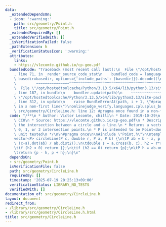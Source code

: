 ```yaml
---
data:
  _extendedDependsOn:
  - icon: ':warning:'
    path: src/geometry/Point.h
    title: src/geometry/Point.h
  _extendedRequiredBy: []
  _extendedVerifiedWith: []
  _isVerificationFailed: false
  _pathExtension: h
  _verificationStatusIcon: ':warning:'
  attributes:
    links:
    - https://vlecomte.github.io/cp-geo.pdf
  bundledCode: "Traceback (most recent call last):\n  File \"/opt/hostedtoolcache/Python/3.13.5/x64/lib/python3.13/site-packages/onlinejudge_verify/documentation/build.py\"\
    , line 71, in _render_source_code_stat\n    bundled_code = language.bundle(stat.path,\
    \ basedir=basedir, options={'include_paths': [basedir]}).decode()\n          \
    \         ~~~~~~~~~~~~~~~^^^^^^^^^^^^^^^^^^^^^^^^^^^^^^^^^^^^^^^^^^^^^^^^^^^^^^^^^^^^^^^^^^\n\
    \  File \"/opt/hostedtoolcache/Python/3.13.5/x64/lib/python3.13/site-packages/onlinejudge_verify/languages/cplusplus.py\"\
    , line 187, in bundle\n    bundler.update(path)\n    ~~~~~~~~~~~~~~^^^^^^\n  File\
    \ \"/opt/hostedtoolcache/Python/3.13.5/x64/lib/python3.13/site-packages/onlinejudge_verify/languages/cplusplus_bundle.py\"\
    , line 312, in update\n    raise BundleErrorAt(path, i + 1, \"#pragma once found\
    \ in a non-first line\")\nonlinejudge_verify.languages.cplusplus_bundle.BundleErrorAt:\
    \ src/geometry/CircleLine.h: line 12: #pragma once found in a non-first line\n"
  code: "/**\n * Author: Victor Lecomte, chilli\n * Date: 2019-10-29\n * License:\
    \ CC0\n * Source: https://vlecomte.github.io/cp-geo.pdf\n * Description: Finds\
    \ the intersection between a circle and a line.\n * Returns a vector of either\
    \ 0, 1, or 2 intersection points.\n * P is intended to be Point<double>.\n * Status:\
    \ unit tested\n */\n\n#pragma once\n\n#include \"Point.h\"\n\ntemplate<class P>\n\
    vector<P> circleLine(P c, double r, P a, P b) {\n\tP ab = b - a, p = a + ab *\
    \ (c-a).dot(ab) / ab.dist2();\n\tdouble s = a.cross(b, c), h2 = r*r - s*s / ab.dist2();\n\
    \tif (h2 < 0) return {};\n\tif (h2 == 0) return {p};\n\tP h = ab.unit() * sqrt(h2);\n\
    \treturn {p - h, p + h};\n}\n"
  dependsOn:
  - src/geometry/Point.h
  isVerificationFile: false
  path: src/geometry/CircleLine.h
  requiredBy: []
  timestamp: '2025-07-19 20:25:13+09:00'
  verificationStatus: LIBRARY_NO_TESTS
  verifiedWith: []
documentation_of: src/geometry/CircleLine.h
layout: document
redirect_from:
- /library/src/geometry/CircleLine.h
- /library/src/geometry/CircleLine.h.html
title: src/geometry/CircleLine.h
---
```

